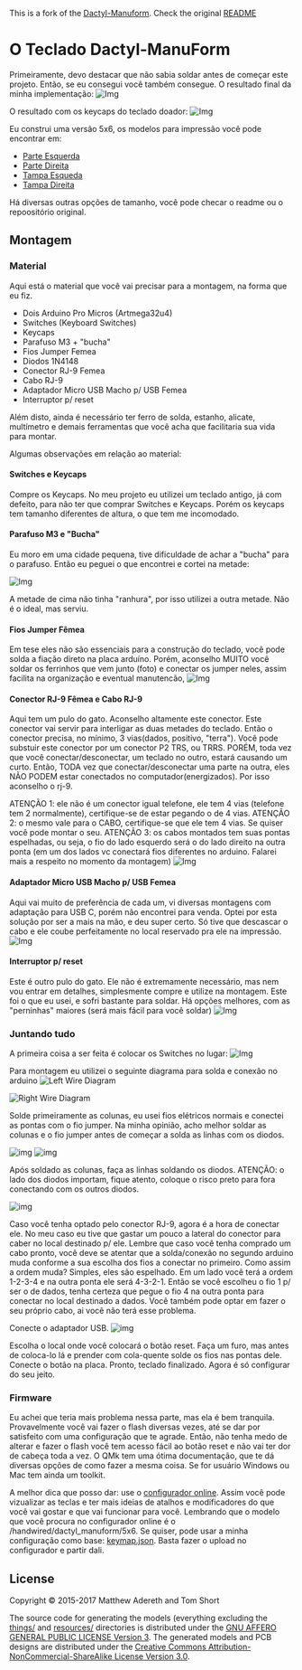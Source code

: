 This is a fork of the [Dactyl-Manuform](https://github.com/abstracthat/dactyl-manuform).
Check the original [README](https://github.com/dezzare/dactyl-manuform/README.original.md)


# O Teclado Dactyl-ManuForm
Primeiramente, devo destacar que não sabia soldar antes de começar este projeto. Então, se eu consegui você também consegue.
O resultado final da minha implementação:
![Img](https://github.com/dezzare/dactyl-manuform/blob/master/dezzare/img/img14.jpeg)

O resultado com os keycaps do teclado doador:
![Img](https://github.com/dezzare/dactyl-manuform/blob/master/dezzare/img/img11.jpeg)

Eu construi uma versão 5x6, os modelos para impressão você pode encontrar em:

* [Parte Esquerda](https://github.com/dezzare/dactyl-manuform/blob/master/dezzare/left-5x6.stl)
* [Parte Direita](https://github.com/dezzare/dactyl-manuform/blob/master/dezzare/right-5x6.stl)
* [Tampa Esqueda](https://github.com/dezzare/dactyl-manuform/blob/master/dezzare/Left_5x6_Bottom_Plate.stl) 
* [Tampa Direita](https://github.com/dezzare/dactyl-manuform/blob/master/dezzare/Right_5x6_Bottom_Plate.stl)

Há diversas outras opções de tamanho, você pode checar o readme ou o repoositório original.

## Montagem

### Material

Aqui está o material que você vai precisar para a montagem, na forma que eu fiz.

* Dois Arduino Pro Micros (Artmega32u4)
* Switches (Keyboard Switches)
* Keycaps
* Parafuso M3 + "bucha"
* Fios Jumper Femea
* Diodos 1N4148
* Conector RJ-9 Femea
* Cabo RJ-9
* Adaptador Micro USB Macho p/ USB Femea
* Interruptor p/ reset

Além disto, ainda é necessário ter ferro de solda, estanho, alicate, multímetro e demais ferramentas que você acha que facilitaria sua vida para montar.

Algumas observações em relação ao material:

#### Switches e Keycaps 
Compre os Keycaps.
No meu projeto eu utilizei um teclado antigo, já com defeito, para não ter que comprar Switches e Keycaps. Porém os keycaps tem tamanho diferentes de altura, o que tem me incomodado.  

#### Parafuso M3 e "Bucha"
Eu moro em uma cidade pequena, tive dificuldade de achar a "bucha" para o parafuso. 
Então eu peguei o que encontrei e cortei na metade: 

![Img](https://github.com/dezzare/dactyl-manuform/blob/master/dezzare/img/img10.jpeg)

A metade de cima não tinha "ranhura", por isso utilizei a outra metade. Não é o ideal, mas serviu. 

#### Fios Jumper Fêmea 
Em tese eles não são essenciais para a construção do teclado, você pode solda a fiação direto na placa arduíno. Porém, aconselho MUITO você soldar os ferrinhos que vem junto (foto) e conectar os jumper neles, assim facilita na organização e eventual manutencão, 
![Img](https://github.com/dezzare/dactyl-manuform/blob/master/dezzare/img/img12.jpeg)


#### Conector RJ-9 Fêmea e Cabo RJ-9
Aqui tem um pulo do gato. Aconselho altamente este conector.
Este conector vai servir para interligar as duas metades do teclado. Então o conector precisa, no mínimo, 3 vias(dados, positivo, "terra").
Você pode substuir este conector por um conector P2 TRS, ou TRRS. PORÉM, toda vez que você conectar/desconectar, um teclado no outro, estará causando um curto. Então, TODA vez que conectar/desconectar uma parte na outra, eles NÃO PODEM estar conectados no computador(energizados). Por isso aconselho o rj-9.

ATENÇÃO 1: ele não é um conector igual telefone, ele tem 4 vias (telefone tem 2 normalmente), certifique-se de estar pegando o de 4 vias. 
ATENÇÃO 2: o mesmo vale para o CABO, certifique-se que ele tem 4 vias. Se quiser você pode montar o seu. 
ATENÇÃO 3: os cabos montados tem suas pontas espelhadas, ou seja, o fio do lado esquerdo será o do lado direito na outra ponta (em um dos lados vc conectará fios diferentes no arduino. Falarei mais a respeito no momento da montagem)
![Img](https://github.com/dezzare/dactyl-manuform/blob/master/dezzare/img/img13.jpeg)
  

#### Adaptador Micro USB Macho p/ USB Femea
Aqui vai muito de preferência de cada um, vi diversas montagens com adaptação para USB C, porém não encontrei para venda. 
Optei por esta solução por ser a mais na mão, e deu super certo. 
Só tive que descascar o cabo e ele coube perfeitamente no local reservado pra ele na impressão. 
![Img](https://github.com/dezzare/dactyl-manuform/blob/master/dezzare/img/img9.jpeg)


#### Interruptor p/ reset
Este é outro pulo do gato. Ele não é extremamente necessário, mas nem vou entrar em detalhes, simplesmente compre e utilize na montagem. 
Este foi o que eu usei, e sofri bastante para soldar. Há opções melhores, com as "perninhas" maiores (será mais fácil para você soldar)
![Img](https://github.com/dezzare/dactyl-manuform/blob/master/dezzare/img/img14.jpeg)



### Juntando tudo 

A primeira coisa a ser feita é colocar os Switches no lugar:
![Img](https://github.com/dezzare/dactyl-manuform/blob/master/dezzare/img/img1.jpeg)

Para montagem eu utilizei o seguinte diagrama para solda e conexão no arduino
![Left Wire Diagram](/resources/dactyl_manuform_left_wire_diagram.png)

![Right Wire Diagram](/resources/dactyl_manuform_right_wire_diagram.png)

Solde primeiramente as colunas, eu usei fios elétricos normais e conectei as pontas com o fio jumper.
Na minha opinião, acho melhor soldar as colunas e o fio jumper antes de começar a solda as linhas com os diodos.

![img](https://github.com/dezzare/dactyl-manuform/blob/master/dezzare/img/img4.jpeg)
![img](https://github.com/dezzare/dactyl-manuform/blob/master/dezzare/img/img6.jpeg)

Após soldado as colunas, faça as linhas soldando os diodos.
ATENÇÃO: o lado dos diodos importam, fique atento, coloque o risco preto para fora conectando com os outros diodos. 

![img](https://github.com/dezzare/dactyl-manuform/blob/master/dezzare/img/img5.jpeg)


Caso você tenha optado pelo conector RJ-9, agora é a hora de conectar ele. 
No meu caso eu tive que gastar um pouco a lateral do conector para caber no local destinado p/ ele.
Lembre que caso você tenha comprado um cabo pronto, você deve se atentar que a solda/conexão no segundo arduino muda conforme a sua escolha dos fios a conectar no primeiro.
Como assim a ordem muda? Simples, eles são espelhado. Em um lado você terá a ordem 1-2-3-4 e na outra ponta ele será 4-3-2-1. Então se você escolheu o fio 1 p/ ser o de dados, tenha certeza que pegue o fio 4 na outra ponta para conectar no local destinado a dados.
Você também pode optar em fazer o seu próprio cabo, ai você não terá esse problema.

Conecte o adaptador USB.
![img](https://github.com/dezzare/dactyl-manuform/blob/master/dezzare/img/img8.jpeg)

Escolha o local onde você colocará o botão reset. Faça um furo, mas antes de coloca-lo lá e prender com cola-quente solde os fios nas pontas dele. Conecte o botão na placa.
Pronto, teclado finalizado. Agora é só configurar do seu jeito.


### Firmware

Eu achei que teria mais problema nessa parte, mas ela é bem tranquila. 
Provavelmente você vai fazer o flash diversas vezes, até se dar por satisfeito com uma configuração que te agrade. Então, não tenha medo de alterar e fazer o flash você tem acesso fácil ao botão reset e não vai ter dor de cabeça toda a vez.
O QMk tem uma ótima documentação, que te dá diversas opções de como fazer a mesma coisa. Se for usuário Windows ou Mac tem ainda um toolkit.

A melhor dica que posso dar: use o [configurador online](https://config.qmk.fm/#/). Assim você pode vizualizar as teclas e ter mais ideias de atalhos e modificadores do que você vai gostar e que vai funcionar para você.
Lembrando que o modelo que você procura no configurador online é o /handwired/dactyl_manuform/5x6.
Se quiser, pode usar a minha configuração como base: [keymap.json](dezzare/keymap.json). Basta fazer o upload no configurador e partir dali.



## License

Copyright © 2015-2017 Matthew Adereth and Tom Short

The source code for generating the models (everything excluding the [things/](things/) and [resources/](resources/) directories is distributed under the [GNU AFFERO GENERAL PUBLIC LICENSE Version 3](LICENSE).  The generated models and PCB designs are distributed under the [Creative Commons Attribution-NonCommercial-ShareAlike License Version 3.0](LICENSE-models).
